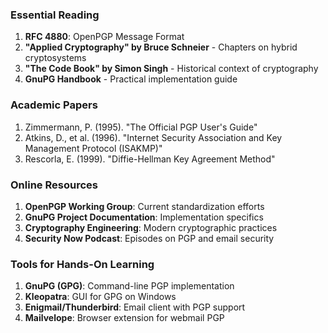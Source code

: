 ### Essential Reading
1. **RFC 4880**: OpenPGP Message Format
2. **"Applied Cryptography" by Bruce Schneier** - Chapters on hybrid cryptosystems
3. **"The Code Book" by Simon Singh** - Historical context of cryptography
4. **GnuPG Handbook** - Practical implementation guide

### Academic Papers
1. Zimmermann, P. (1995). "The Official PGP User's Guide"
2. Atkins, D., et al. (1996). "Internet Security Association and Key Management Protocol (ISAKMP)"
3. Rescorla, E. (1999). "Diffie-Hellman Key Agreement Method"

### Online Resources
1. **OpenPGP Working Group**: Current standardization efforts
2. **GnuPG Project Documentation**: Implementation specifics
3. **Cryptography Engineering**: Modern cryptographic practices
4. **Security Now Podcast**: Episodes on PGP and email security

### Tools for Hands-On Learning
1. **GnuPG (GPG)**: Command-line PGP implementation
2. **Kleopatra**: GUI for GPG on Windows
3. **Enigmail/Thunderbird**: Email client with PGP support
4. **Mailvelope**: Browser extension for webmail PGP